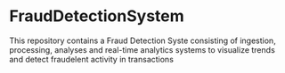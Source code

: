 # FraudDetectionSystem
This repository contains a Fraud Detection Syste consisting of ingestion, processing, analyses and real-time analytics systems to visualize trends and detect fraudelent activity in transactions 
